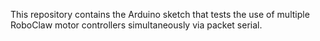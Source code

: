 This repository contains the Arduino sketch that tests the use of multiple RoboClaw motor controllers simultaneously via packet serial. 